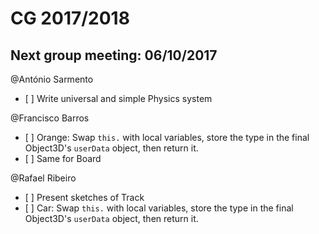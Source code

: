 # CG 2017/2018

## Next group meeting: 06/10/2017

@António Sarmento  
* [ ] Write universal and simple Physics system

@Francisco Barros  
* [ ] Orange: Swap `this.` with local variables, store the type in the final Object3D's `userData` object, then return it.
* [ ] Same for Board

@Rafael Ribeiro  
* [ ] Present sketches of Track
* [ ] Car: Swap `this.` with local variables, store the type in the final Object3D's `userData` object, then return it.

